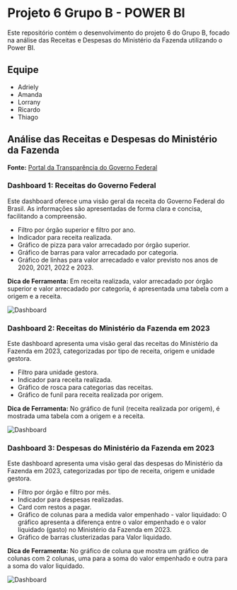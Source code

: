 # Projeto 6 Grupo B - POWER BI

Este repositório contém o desenvolvimento do projeto 6 do Grupo B, focado na análise das Receitas e Despesas do Ministério da Fazenda utilizando o Power BI.

## Equipe
- Adriely
- Amanda
- Lorrany
- Ricardo
- Thiago

## Análise das Receitas e Despesas do Ministério da Fazenda

**Fonte:** [Portal da Transparência do Governo Federal](https://portaldatransparencia.gov.br/)

### Dashboard 1: Receitas do Governo Federal

Este dashboard oferece uma visão geral da receita do Governo Federal do Brasil. As informações são apresentadas de forma clara e concisa, facilitando a compreensão.

- Filtro por órgão superior e filtro por ano.
- Indicador para receita realizada.
- Gráfico de pizza para valor arrecadado por órgão superior.
- Gráfico de barras para valor arrecadado por categoria.
- Gráfico de linhas para valor arrecadado e valor previsto nos anos de 2020, 2021, 2022 e 2023.

**Dica de Ferramenta:** Em receita realizada, valor arrecadado por órgão superior e valor arrecadado por categoria, é apresentada uma tabela com a origem e a receita.

![Dashboard](imagens/dashboard.png)

### Dashboard 2: Receitas do Ministério da Fazenda em 2023

Este dashboard apresenta uma visão geral das receitas do Ministério da Fazenda em 2023, categorizadas por tipo de receita, origem e unidade gestora.

- Filtro para unidade gestora.
- Indicador para receita realizada.
- Gráfico de rosca para categorias das receitas.
- Gráfico de funil para receita realizada por origem.

**Dica de Ferramenta:** No gráfico de funil (receita realizada por origem), é mostrada uma tabela com a origem e a receita.

![Dashboard](imagens/dashboard.png)

### Dashboard 3: Despesas do Ministério da Fazenda em 2023

Este dashboard apresenta uma visão geral das despesas do Ministério da Fazenda em 2023, categorizadas por tipo de receita, origem e unidade gestora.

- Filtro por órgão e filtro por mês.
- Indicador para despesas realizadas.
- Card com restos a pagar.
- Gráfico de colunas para a medida valor empenhado - valor liquidado: O gráfico apresenta a diferença entre o valor empenhado e o valor liquidado (gasto) no Ministério da Fazenda em 2023.
- Gráfico de barras clusterizadas para Valor liquidado.

**Dica de Ferramenta:** No gráfico de coluna que mostra um gráfico de colunas com 2 colunas, uma para a soma do valor empenhado e outra para a soma do valor liquidado.

![Dashboard](imagens/dashboard.png)

